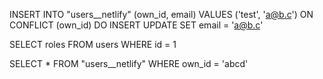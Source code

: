 
INSERT INTO "users__netlify" (own_id, email)
VALUES ('test', 'a@b.c')
ON CONFLICT (own_id)
DO
	INSERT
	UPDATE
		SET email = 'a@b.c'
		
		
SELECT roles FROM users
WHERE id = 1

SELECT * FROM "users__netlify"
WHERE own_id = 'abcd'
